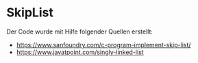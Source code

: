 # SkipList

Der Code wurde mit Hilfe folgender Quellen erstellt:
- https://www.sanfoundry.com/c-program-implement-skip-list/
- https://www.javatpoint.com/singly-linked-list
